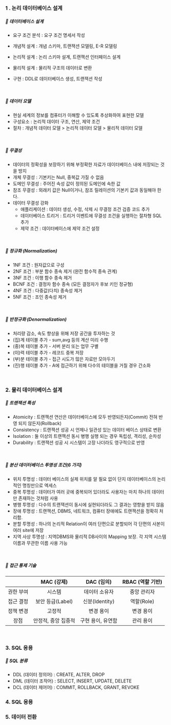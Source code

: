### 1 . 논리 데이터베이스 설계

##### 💜 데이터베이스 설계

+ 요구 조건 분석 : 요구 조건 명세서 작성

+ 개념적 설계 : 개념 스키마, 트랜잭션 모델링, E-R 모델링

+ 논리적 설계 : 논리 스키마 설계, 트랜잭션 인터페이스 설계

+ 물리적 설계 : 물리적 구조의 데이터로 변환

+ 구현 : DDL로 데이터베이스 생성, 트랜잭션 작성

<br>

##### 💜 데이터 모델
+ 현실 세계의 정보를 컴퓨터가 이해할 수 있도록 추상화하여 표현한 모델
+ 구성요소 : 논리적 데이터 구조, 연산, 제약 조건
+ 절차 : 개념적 데이터 모델 > 논리적 데이터 모델 > 물리적 데이터 모델
  
<br>

##### 💜 무결성

+ 데이터의 정확성을 보장하기 위해 부정확한 자료가 데이터베이스 내에 저장되는 것을 방지
+ 개체 무결성 : 기본키는 Null, 중복값 가질 수 없음
+ 도메인 무결성 : 주어진 속성 값이 정의된 도메인에 속한 값
+ 참조 무결성 : 외래키 값은 Null이거나, 참조 릴레이션의 기본키 값과 동일해야 한다.
+ 데이터 무결성 강화
  + 애플리케이션 : 데이터 생성, 수정, 삭제 시 무결정 조건 검증 코드 추가
  + 데이터베이스 트리거 : 트리거 이벤트에 무결성 조건을 실행하는 절차형 SQL 추가
  + 제약 조건 : 데이터베이스에 제약 조건 설정

<br>

##### 💜 정규화 (Normalization)

+ 1NF 조건 : 원자값으로 구성
+ 2NF 조건 : 부분 함수 종속 제거 (완전 함수적 종속 관계)
+ 3NF 조건 : 이행 함수 종속 제거
+ BCNF 조건 : 결정자 함수 종속 (모든 결정자가 후보 키인 정규형)
+ 4NF 조건 : 다중값(다치) 종속성 제거
+ 5NF 조건 : 조인 종속성 제거

<br>

##### 💜 반정규화 (Denormalization)

+ 처리량 감소, 속도 향상을 위해 저장 공간을 투자하는 것
+ (집)계 테이블 추가 - sum,avg 등의 계산 미리 수행
+ (중)복 테이블 추가 - 서버 분리 또는 업무 구별
+ (이)력 테이블 추가 - 레코드 중복 저장
+ (부)분 테이블 추가 - 접근 시도가 많은 자료만 모아두기
+ (진)행 테이블 추가 - A에 접근하기 위해 다수의 테이블을 거칠 경우 간소화

<br>

### 2. 물리 데이터베이스 설계

##### 💜 트랜잭션 특성

+ Atomicity : 트랜잭션 연산은 데이터베이스에 모두 반영되든지(Commit) 전혀 반영 되지 않든지(Rollback)
+ Consistency : 트랜잭션 성공 시 언제나 일관성 있는 데이터 베이스 상태로 변환
+ Isolation : 둘 이상의 트랜잭션 동시 병행 실행 되는 경우 독립성, 격리성, 순차성
+ Durability : 트랜잭션 성공 시 시스템이 고장 나더라도 영구적으로 반영

<br>

##### 💜 분산 데이터베이스 투명성 조건(6 가지)

+ 위치 투명성 : 데이터 베이스의 실제 위치를 알 필요 없이 단지 데이터베이스의 논리적인 명칭만으로 엑세스
+ 중복 투명성 : 데이터가 여러 곳에 중복되어 있더라도 사용자는 마치 하나의 데이터만 존재하는 것처럼 사용
+ 병행 투명성 : 다수의 트랜잭션이 동시에 실현되더라도 그 결과는 영향을 받지 않음
+ 장애 투명성 : 트랜잭션, DBMS, 네트워크, 컴퓨터 장애에도 트랜잭션을 정확히 처리함.
+ 분할 투명성 : 하나의 논리적 Relation이 여러 단편으로 분할되어 각 단편의 사본이 여러 site에 저장
+ 지역 사상 투명성 : 지역DBMS와 물리적 DB사이의 Mapping 보장. 각 지역 시스템 이름과 무관한 이름 사용 가능

<br>

##### 💜 접근 통제 기술

|           |     MAC (강제)      |    DAC (임의)     | RBAC (역할 기반) |
| :-------: | :-----------------: | :---------------: | :--------------: |
| 권한 부여 |       시스템        |   데이터 소유자   |   중앙 관리자    |
| 접근 결정 |  보안 등급(Label)   |  신분(Identity)   |    역할(Role)    |
| 정책 변경 |       고정적        |     변경 용이     |    변경 용이     |
|   장점    | 안정적, 중앙 집중적 | 구현 용이, 유연함 |    관리 용이     |

<br>

### 3. SQL 응용

##### 💜 SQL 분류

+ DDL (데이터 정의어) : CREATE, ALTER, DROP
+ DML (데이터 조작어) : SELECT, INSERT, UPDATE, DELETE
+ DCL (데이터 제어어) : COMMIT, ROLLBACK, GRANT, REVOKE

### 4. SQL 응용

### 5. 데이터 전환







### 

